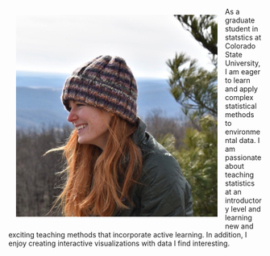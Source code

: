 <img src="picture.png" style="display: block-inline; float: left; height: 400px; border-radius: 15px; padding: 15px;"/>As a graduate student in statstics at Colorado State University, I am eager to learn and apply complex statistical methods to environmental data. I am passionate about teaching statistics at an introductory level and learning new and exciting teaching methods that incorporate active learning. In addition, I enjoy creating interactive visualizations with data I find interesting. 


